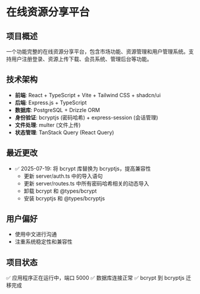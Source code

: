 # 在线资源分享平台

## 项目概述
一个功能完整的在线资源分享平台，包含市场功能、资源管理和用户管理系统。支持用户注册登录、资源上传下载、会员系统、管理后台等功能。

## 技术架构
- **前端**: React + TypeScript + Vite + Tailwind CSS + shadcn/ui
- **后端**: Express.js + TypeScript
- **数据库**: PostgreSQL + Drizzle ORM
- **身份验证**: bcryptjs (密码哈希) + express-session (会话管理)
- **文件处理**: multer (文件上传)
- **状态管理**: TanStack Query (React Query)

## 最近更改
- ✅ 2025-07-19: 将 bcrypt 库替换为 bcryptjs，提高兼容性
  - 更新 server/auth.ts 中的导入语句
  - 更新 server/routes.ts 中所有密码哈希相关的动态导入
  - 卸载 bcrypt 和 @types/bcrypt
  - 安装 bcryptjs 和 @types/bcryptjs

## 用户偏好
- 使用中文进行沟通
- 注重系统稳定性和兼容性

## 项目状态
✅ 应用程序正在运行中，端口 5000
✅ 数据库连接正常
✅ bcrypt 到 bcryptjs 迁移完成